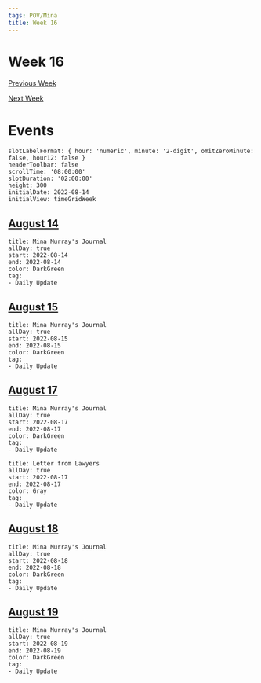 ```yaml
---
tags: POV/Mina
title: Week 16
---
```


# Week 16

[Previous Week](2022-W33)

[Next Week](2022-W35)

# Events

```itinerary
slotLabelFormat: { hour: 'numeric', minute: '2-digit', omitZeroMinute: false, hour12: false }
headerToolbar: false
scrollTime: '08:00:00'
slotDuration: '02:00:00'
height: 300
initialDate: 2022-08-14
initialView: timeGridWeek
```

## [August 14](2022-08-14.md)

```itinerary-event
title: Mina Murray's Journal
allDay: true
start: 2022-08-14
end: 2022-08-14
color: DarkGreen
tag:
- Daily Update
```

## [August 15](2022-08-15.md)

```itinerary-event
title: Mina Murray's Journal
allDay: true
start: 2022-08-15
end: 2022-08-15
color: DarkGreen
tag:
- Daily Update
```

## [August 17](2022-08-17.md)

```itinerary-event
title: Mina Murray's Journal
allDay: true
start: 2022-08-17
end: 2022-08-17
color: DarkGreen
tag:
- Daily Update
```
```itinerary-event
title: Letter from Lawyers
allDay: true
start: 2022-08-17
end: 2022-08-17
color: Gray
tag:
- Daily Update
```

## [August 18](2022-08-18.md)

```itinerary-event
title: Mina Murray's Journal
allDay: true
start: 2022-08-18
end: 2022-08-18
color: DarkGreen
tag:
- Daily Update
```

## [August 19](2022-08-19.md)

```itinerary-event
title: Mina Murray's Journal
allDay: true
start: 2022-08-19
end: 2022-08-19
color: DarkGreen
tag:
- Daily Update
```